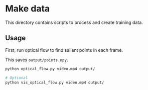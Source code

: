 # Make data

This directory contains scripts to process and create training data.

## Usage

First, run optical flow to find salient points in each frame.

This saves `output/points.npy`.

```bash
python optical_flow.py video.mp4 output/

# Optional
python vis_optical_flow.py video.mp4 output/
```
